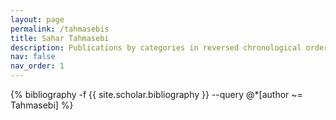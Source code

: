 ```yaml
---
layout: page
permalink: /tahmasebis
title: Sahar Tahmasebi
description: Publications by categories in reversed chronological order. Generated by jekyll-scholar.
nav: false
nav_order: 1
---
```


<!-- _pages/tahmasebis.md -->
<div class="publications">

{% bibliography -f {{ site.scholar.bibliography }} --query @*[author ~= Tahmasebi] %}

</div>
